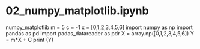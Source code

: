 # 02_numpy_matplotlib.ipynb
numpy_matplotlib
m = 5
c = -1
x = [0,1,2,3,4,5,6]
import numpy as np
import pandas as pd
import padas_datareader as pdr
X = array.np([0,1,2,3,4,5,6])
Y = m*X + C
print (Y)
